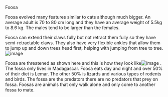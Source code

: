 Foosa 


Foosa evolved many features similar to cats although much bigger. An average adult is 70 to 80 cm long and they have an average weight of 5.5kg to 8.6 kg. The males tend to be larger than the females. 

Foosa can extend their claws fully but not retract them fully so they have semi-retractable claws. They also have very flexible ankles that allow them to jump up and down trees head first, helping with jumping from tree to tree. 
![image](https://github.com/ichorev/assessment-/assets/2302864/c52a26a7-298f-43d6-9e78-4a83f4d0b613)

Foosa are threatened as shown here and this is how they look like![image](https://github.com/ichorev/assessment-/assets/2302864/f9e43b27-5578-441d-aa03-ab89097d8b17)
.
The fossa only lives in Madagascar. Foosa eats day and night and over 50% of their diet is Lemar. The other 50% is lizards and various types of rodents and birds. The fossa are the predators there are no predators that prey on fossa. Foosas are animals that only walk alone and only come to another fossa to mate.
